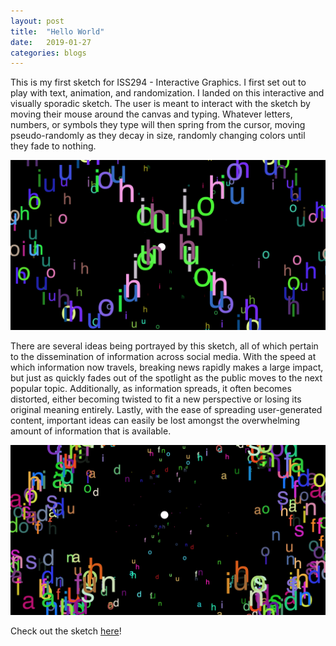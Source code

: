 ```yaml
---
layout: post
title:  "Hello World"
date:   2019-01-27
categories: blogs
---
```


This is my first sketch for ISS294 - Interactive Graphics. I first set out to play with text, animation, and randomization. I landed on this interactive and visually sporadic sketch. The user is meant to interact with the sketch by moving their mouse around the canvas and typing. Whatever letters, numbers, or symbols they type will then spring from the cursor, moving pseudo-randomly as they decay in size, randomly changing colors until they fade to nothing.

![Example 1](/images/helloworld1.png "Example 1")

There are several ideas being portrayed by this sketch, all of which pertain to the dissemination of information across social media. With the speed at which information now travels, breaking news rapidly makes a large impact, but just as quickly fades out of the spotlight as the public moves to the next popular topic. Additionally, as information spreads, it often becomes distorted, either becoming twisted to fit a new perspective or losing its original meaning entirely. Lastly, with the ease of spreading user-generated content, important ideas can easily be lost amongst the overwhelming amount of information that is available.

![Example 2](/images/helloworld2.png "Example 2")

Check out the sketch [here](https://stonemathers.github.io/iss294-helloworld-ext/)!